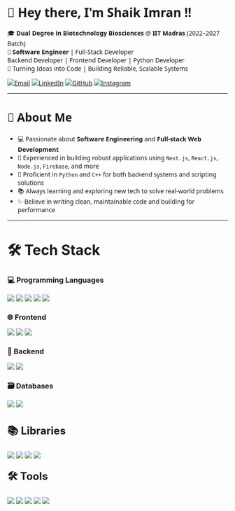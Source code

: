 <h1  style="font-family: 'Segoe UI', 'Roboto', 'Helvetica Neue', 'Arial', sans-serif;
">👋 Hey there, I'm <span style="font-family: 'Segoe UI', sans-serif;">Shaik Imran</span> !!</h1>

<div  style="font-family: 'Segoe UI', 'Open Sans', 'Arial', sans-serif;">
  <p>
  🎓 <strong>Dual Degree in Biotechnology Biosciences</strong> @ <strong>IIT Madras</strong> (2022–2027 Batch)<br/>
  💼 <strong>Software Engineer</strong> | Full-Stack Developer<br/>
  Backend Developer | Frontend Developer | Python Developer<br/>
  🌱 Turning Ideas into Code | Building Reliable, Scalable Systems
</p>

</div>




<p  style="font-family: 'Segoe UI', 'Open Sans', 'Arial', sans-serif;">
  <a href="mailto:shaiknarmi002@gmail.com" target="_blank"><img src="https://img.shields.io/badge/Email-D14836?style=for-the-badge&logo=gmail&logoColor=white" alt="Email"/></a>
  <a href="https://www.linkedin.com/in/imran02/" target="_blank"><img src="https://img.shields.io/badge/LinkedIn-%230077B5.svg?style=for-the-badge&logo=linkedin&logoColor=white" alt="LinkedIn"/></a>
  <a href="https://github.com/Imran-02" target="_blank"><img src="https://img.shields.io/badge/GitHub-%2312100E.svg?style=for-the-badge&logo=github&logoColor=white" alt="GitHub"/></a>
  <a href="https://www.instagram.com/imran.___.shaik" target="_blank"><img src="https://img.shields.io/badge/Instagram-E4405F?style=for-the-badge&logo=instagram&logoColor=white" alt="Instagram"/></a>
</p>




---
<div style="font-family: 'Segoe UI', 'Open Sans', 'Arial', sans-serif;">

<h2 style="font-size: 26px">🧠 About Me</h2>

<ul>
  <li>💻 Passionate about <strong>Software Engineering</strong> and <strong>Full-stack Web Development</strong></li>
  <li>🔨 Experienced in building robust applications using <code>Next.js</code>, <code>React.js</code>, <code>Node.js</code>, <code>Firebase</code>, and more</li>
  <li>🐍 Proficient in <code>Python</code> and <code>C++</code> for both backend systems and scripting solutions</li>
  <li>📚 Always learning and exploring new tech to solve real-world problems</li>
  <li>✨ Believe in writing clean, maintainable code and building for performance</li>
</ul>

</div>



---
<h2  style="font-size: 32px;">🛠️ Tech Stack</h2>

<div style="ont-family: 'Segoe UI', 'Open Sans', 'Arial', sans-serif">

### 💻 Programming Languages
<img src="https://img.shields.io/badge/-C++-00599C?style=for-the-badge&logo=c%2B%2B&logoColor=white" />
<img src="https://img.shields.io/badge/-Python-3776AB?style=for-the-badge&logo=python&logoColor=white" />
<img src="https://img.shields.io/badge/-HTML5-E34F26?style=for-the-badge&logo=html5&logoColor=white" />
<img src="https://img.shields.io/badge/-CSS3-1572B6?style=for-the-badge&logo=css3&logoColor=white" />
<img src="https://img.shields.io/badge/-JavaScript-F7DF1E?style=for-the-badge&logo=javascript&logoColor=black" />


### 🌐 Frontend  
<img src="https://img.shields.io/badge/-React-20232A?style=for-the-badge&logo=react&logoColor=61DAFB" />
<img src="https://img.shields.io/badge/-Next.js-000000?style=for-the-badge&logo=next.js&logoColor=white" />
<img src="https://img.shields.io/badge/-Tailwind_CSS-38B2AC?style=for-the-badge&logo=tailwind-css&logoColor=white" />



### 🧠 Backend  
<img src="https://img.shields.io/badge/-Node.js-339933?style=for-the-badge&logo=nodedotjs&logoColor=white" />
<img src="https://img.shields.io/badge/-Express.js-000000?style=for-the-badge&logo=express&logoColor=white" />



### 🗃️ Databases  
<img src="https://img.shields.io/badge/-MongoDB-47A248?style=for-the-badge&logo=mongodb&logoColor=white" />
<img src="https://img.shields.io/badge/-Firebase-FFCA28?style=for-the-badge&logo=firebase&logoColor=black" />


<h3 style="font-size: 24px;">📚 Libraries</h3>

<p>
  <img src="https://img.shields.io/badge/-Selenium-43B02A?style=for-the-badge&logo=selenium&logoColor=white" />
  <img src="https://img.shields.io/badge/-BeautifulSoup-7FBC00?style=for-the-badge&logo=python&logoColor=white" />
  <img src="https://img.shields.io/badge/-NumPy-013243?style=for-the-badge&logo=numpy&logoColor=white" />
  <img src="https://img.shields.io/badge/-Pandas-150458?style=for-the-badge&logo=pandas&logoColor=white" />
</p>

<h3 style="font-size: 24px; margin-top: 20px;">🛠️ Tools</h3>
  <img src="https://img.shields.io/badge/-Git-F05032?style=for-the-badge&logo=git&logoColor=white" />
  <img src="https://img.shields.io/badge/-GitHub-181717?style=for-the-badge&logo=github&logoColor=white" />
  <img src="https://img.shields.io/badge/-Postman-FF6C37?style=for-the-badge&logo=postman&logoColor=white" />
  <img src="https://img.shields.io/badge/-Linux-FCC624?style=for-the-badge&logo=linux&logoColor=black" />
  <img src="https://img.shields.io/badge/-MATLAB-0076A8?style=for-the-badge&logo=Mathworks&logoColor=white" />
</div>


<!--
**Imran-02/Imran-02** is a ✨ _special_ ✨ repository because its `README.md` (this file) appears on your GitHub profile.

Here are some ideas to get you started:

- 🔭 I’m currently working on ...
- 🌱 I’m currently learning ...
- 👯 I’m looking to collaborate on ...
- 🤔 I’m looking for help with ...
- 💬 Ask me about ...
- 📫 How to reach me: ...
- 😄 Pronouns: ...
- ⚡ Fun fact: ...
-->

